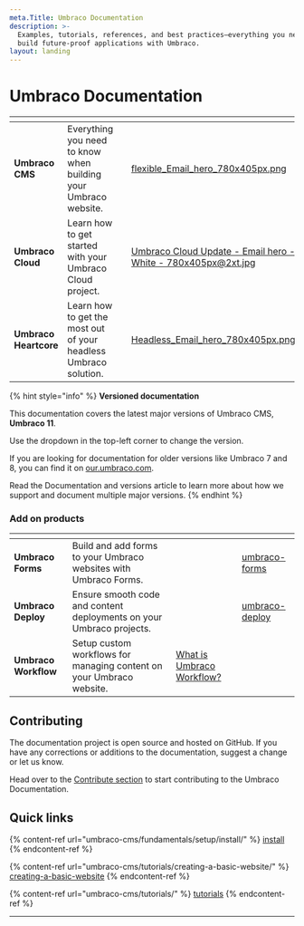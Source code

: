 ```yaml
---
meta.Title: Umbraco Documentation
description: >-
  Examples, tutorials, references, and best practices—everything you need to
  build future-proof applications with Umbraco.
layout: landing
---
```


# Umbraco Documentation

<table data-view="cards"><thead><tr><th></th><th></th><th></th><th data-hidden data-card-cover data-type="files"></th><th data-hidden data-card-target data-type="content-ref"></th></tr></thead><tbody><tr><td><strong>Umbraco CMS</strong></td><td>Everything you need to know when building your Umbraco website.</td><td></td><td><a href=".gitbook/assets/flexible_Email_hero_780x405px.png">flexible_Email_hero_780x405px.png</a></td><td><a href="umbraco-cms/">umbraco-cms</a></td></tr><tr><td><strong>Umbraco Cloud</strong></td><td>Learn how to get started with your Umbraco Cloud project.</td><td></td><td><a href=".gitbook/assets/Umbraco Cloud Update - Email hero - White - 780x405px@2xt.jpg">Umbraco Cloud Update - Email hero - White - 780x405px@2xt.jpg</a></td><td><a href="umbraco-cloud/getting-started/">getting-started</a></td></tr><tr><td><strong>Umbraco Heartcore</strong></td><td>Learn how to get the most out of your headless Umbraco solution.</td><td></td><td><a href="getting-started/developing-websites-with-umbraco/images/Headless_Email_hero_780x405px.png">Headless_Email_hero_780x405px.png</a></td><td><a href="umbraco-heartcore/">umbraco-heartcore</a></td></tr></tbody></table>

{% hint style="info" %}
**Versioned documentation**

This documentation covers the latest major versions of Umbraco CMS, **Umbraco 11**.

Use the dropdown in the top-left corner to change the version.

If you are looking for documentation for older versions like Umbraco 7 and 8, you can find it on [our.umbraco.com](https://our.umbraco.com/Documentation).

Read the Documentation and versions article to learn more about how we support and document multiple major versions.
{% endhint %}

### Add on products

<table data-view="cards"><thead><tr><th></th><th></th><th></th><th data-type="content-ref"></th></tr></thead><tbody><tr><td><strong>Umbraco Forms</strong></td><td>Build and add forms to your Umbraco websites with Umbraco Forms.</td><td></td><td><a href="umbraco-forms/">umbraco-forms</a></td></tr><tr><td><strong>Umbraco Deploy</strong></td><td>Ensure smooth code and content deployments on your Umbraco projects.</td><td></td><td><a href="umbraco-deploy/">umbraco-deploy</a></td></tr><tr><td><strong>Umbraco Workflow</strong></td><td>Setup custom workflows for managing content on your Umbraco website.<br></td><td><a href="workflow/umbraco-workflow.md">What is Umbraco Workflow?</a></td><td></td></tr></tbody></table>

## Contributing

The documentation project is open source and hosted on GitHub. If you have any corrections or additions to the documentation, suggest a change or let us know.

Head over to the [Contribute section](contribute/) to start contributing to the Umbraco Documentation.

## Quick links

{% content-ref url="umbraco-cms/fundamentals/setup/install/" %}
[install](umbraco-cms/fundamentals/setup/install/)
{% endcontent-ref %}

{% content-ref url="umbraco-cms/tutorials/creating-a-basic-website/" %}
[creating-a-basic-website](umbraco-cms/tutorials/creating-a-basic-website/)
{% endcontent-ref %}

{% content-ref url="umbraco-cms/tutorials/" %}
[tutorials](umbraco-cms/tutorials/)
{% endcontent-ref %}

***
